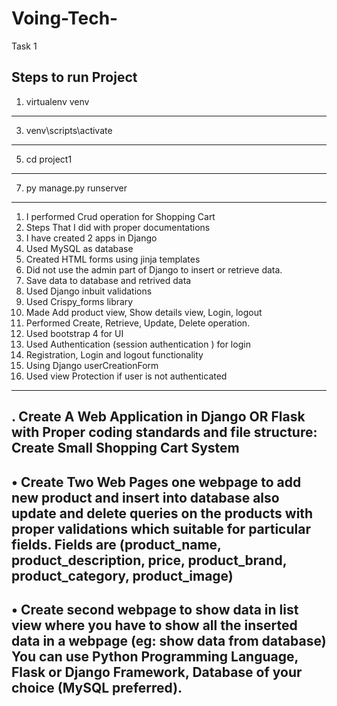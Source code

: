 # Voing-Tech-
Task 1

Steps to run Project
------------------------
1. virtualenv venv
 -----------------
3. venv\scripts\activate
 ------------------
5. cd project1
 -----------------
7. py manage.py runserver
-------------------------------

1. I performed Crud operation for Shopping Cart
2. Steps That I did with proper documentations
3. I have created 2 apps in Django
4.  Used MySQL as database
5.  Created HTML forms using jinja templates
6.  Did not use the admin part of Django to insert or retrieve data.
7.  Save data to database and retrived data
8.  Used Django inbuit validations
9.  Used Crispy_forms library
10.   Made Add product view, Show details view, Login, logout
11.   Performed Create, Retrieve, Update, Delete operation.
12.   Used bootstrap 4 for UI
13.   Used Authentication (session authentication ) for login
14.   Registration, Login and logout functionality
15.   Using Django userCreationForm
16.   Used view Protection if user is not authenticated









---------
. Create A Web Application in Django OR Flask with Proper coding standards and file 
structure:
Create Small Shopping Cart System
-------------
• Create Two Web Pages one webpage to add new product and insert into database also 
update and delete queries on the products with proper validations which suitable for 
particular fields. Fields are (product_name, product_description, price, product_brand, 
product_category, product_image)
----------
• Create second webpage to show data in list view where you have to show all the inserted 
data in a webpage (eg: show data from database)
You can use Python Programming Language, Flask or Django Framework, Database of your choice 
(MySQL preferred).
---------
